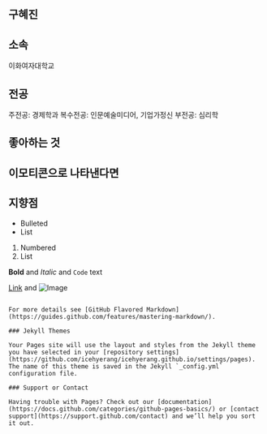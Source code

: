 ## 구혜진

## 소속

이화여자대학교

## 전공

주전공: 경제학과
복수전공: 인문예술미디어, 기업가정신
부전공: 심리학

## 좋아하는 것

## 이모티콘으로 나타낸다면

## 지향점

- Bulleted
- List

1. Numbered
2. List

**Bold** and _Italic_ and `Code` text

[Link](url) and ![Image](src)
```

For more details see [GitHub Flavored Markdown](https://guides.github.com/features/mastering-markdown/).

### Jekyll Themes

Your Pages site will use the layout and styles from the Jekyll theme you have selected in your [repository settings](https://github.com/icehyerang/icehyerang.github.io/settings/pages). The name of this theme is saved in the Jekyll `_config.yml` configuration file.

### Support or Contact

Having trouble with Pages? Check out our [documentation](https://docs.github.com/categories/github-pages-basics/) or [contact support](https://support.github.com/contact) and we’ll help you sort it out.

